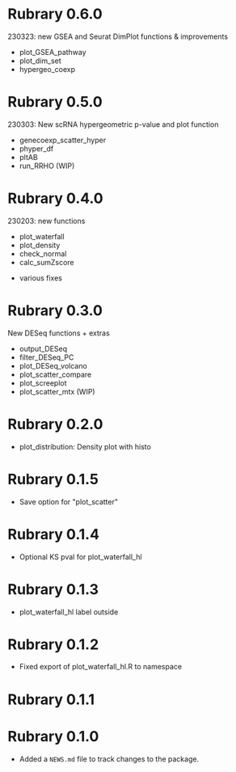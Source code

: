# Rubrary 0.6.0
230323: new GSEA and Seurat DimPlot functions & improvements
* plot_GSEA_pathway
* plot_dim_set
* hypergeo_coexp

# Rubrary 0.5.0
230303: New scRNA hypergeometric p-value and plot function
* genecoexp_scatter_hyper
* phyper_df
* pltAB
* run_RRHO (WIP)

# Rubrary 0.4.0
230203: new functions
- plot_waterfall
- plot_density
- check_normal
- calc_sumZscore
+ various fixes

# Rubrary 0.3.0
New DESeq functions + extras
* output_DESeq
* filter_DESeq_PC
* plot_DESeq_volcano
* plot_scatter_compare
* plot_screeplot
* plot_scatter_mtx (WIP)
    
# Rubrary 0.2.0
* plot_distribution: Density plot with histo

# Rubrary 0.1.5
* Save option for "plot_scatter"

# Rubrary 0.1.4
* Optional KS pval for plot_waterfall_hl

# Rubrary 0.1.3
* plot_waterfall_hl label outside

# Rubrary 0.1.2
* Fixed export of plot_waterfall_hl.R to namespace

# Rubrary 0.1.1

# Rubrary 0.1.0

* Added a `NEWS.md` file to track changes to the package.
